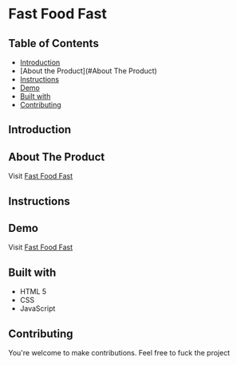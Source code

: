 # Fast Food Fast

## Table of Contents

* [Introduction](#introduction)
* [About the Product](#About The Product)
* [Instructions](#instructions)
* [Demo](#demo)
* [Built with](#built-with)
* [Contributing](#contributing)

## Introduction


## About The Product


Visit [Fast Food Fast](https://shegsteham.github.io/fast-food-fast/)

## Instructions


## Demo

Visit [Fast Food Fast](https://shegsteham.github.io/fast-food-fast/)

## Built with
- HTML 5
- CSS
- JavaScript

## Contributing

You're welcome to make contributions. Feel free to fuck the project
